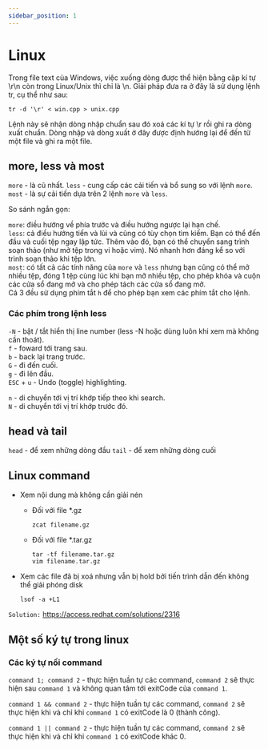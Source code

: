 ```yaml
---
sidebar_position: 1
---
```


# Linux
Trong file text của Windows, việc xuống dòng được thể hiện bằng cặp kí tự \r\n còn trong Linux/Unix thì chỉ là \n.
Giải pháp đưa ra ở đây là sử dụng lệnh tr, cụ thể như sau:
```
tr -d '\r' < win.cpp > unix.cpp
```
Lệnh này sẽ nhận dòng nhập chuẩn sau đó xoá các kí tự \r rồi ghi ra dòng xuất chuẩn. Dòng nhập và dòng xuất ở đây được định hướng lại để đến từ một file và ghi ra một file.



## more, less và most

`more` - là cũ nhất.
`less` - cung cấp các cải tiến và bổ sung so với lệnh `more`. 
`most` - là sự cải tiến dựa trên 2 lệnh `more` và `less`.

So sánh ngắn gọn:

`more`: điều hướng về phía trước và điều hướng ngược lại hạn chế.   
`less`: cả điều hướng tiến và lùi và cũng có tùy chọn tìm kiếm. Bạn có thể đến đầu và cuối tệp ngay lập tức. Thêm vào đó, bạn có thể chuyển sang trình soạn thảo (như mở tệp trong vi hoặc vim). Nó nhanh hơn đáng kể so với trình soạn thảo khi tệp lớn.   
`most`: có tất cả các tính năng của `more` và `less` nhưng bạn cũng có thể mở nhiều tệp, đóng 1 tệp cùng lúc khi bạn mở nhiều tệp, cho phép khóa và cuộn các cửa sổ đang mở và cho phép tách các cửa sổ đang mở.    
Cả 3 đều sử dụng phím tắt `h` để cho phép bạn xem các phím tắt cho lệnh.     

### Các phím trong lệnh less

`-N` - bật / tắt hiển thị line number (less -N hoặc dùng luôn khi xem mà không cần thoát).      
`f` - foward tới trang sau.     
`b` - back lại trang trước.     
`G` - đi đến cuối.     
`g` - đi lên đầu.      
`ESC` + `u` - Undo (toggle) highlighting.      

`n` - di chuyển tới vị trí khớp tiếp theo khi search.      
`N` - di chuyển tới vị trí khớp trước đó.       



## head và tail
`head` - để xem những dòng đầu
`tail` - để xem những dòng cuối

## Linux command
- Xem nội dung mà không cần giải nén
  - Đối với file *.gz
    ```
    zcat filename.gz
    ```
  - Đối với file *.tar.gz
    ```
    tar -tf filename.tar.gz
    vim filename.tar.gz
    ```

- Xem các file đã bị xoá nhưng vẫn bị hold bởi tiến trình dẫn đến không thể giải phóng disk
    ```
    lsof -a +L1
    ```
`Solution:` https://access.redhat.com/solutions/2316   
## Một số ký tự trong linux
### Các ký tự nối command         
`command 1; command 2` - thực hiện tuần tự các command, `command 2` sẽ thực hiện sau `command 1` và không quan tâm tới exitCode của `command 1`.

`command 1 && command 2` - thực hiện tuần tự các command, `command 2` sẽ thực hiện khi và chỉ khi `command 1` có exitCode là 0 (thành công).

`command 1 || command 2` - thực hiện tuần tự các command, `command 2` sẽ thực hiện khi và chỉ khi `command 1` có exitCode khác 0.
